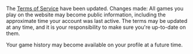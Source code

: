 The [Terms of Service](https://www.infinitechess.com/termsofservice) have been updated. Changes made: All games you play on the website may become public information, including the approximate time your account was last active. The terms may be updated at any time, and it is your responsibility to make sure you're up-to-date on them.

Your game history may become available on your profile at a future time.

